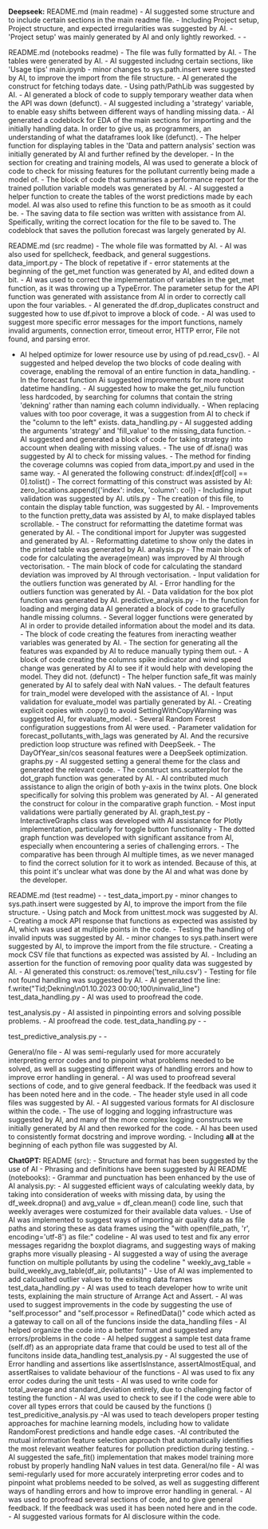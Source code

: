 **Deepseek:** 
README.md (main readme)
    - AI suggested some structure and to include certain sections in the main readme file. 
    - Including Project setup, Project structure, and expected irregularities was suggested by AI.
    - 'Project setup' was mainly generated by AI and only lightly reworked.
    - 
    - 

README.md (notebooks readme)
    - The file was fully formatted by AI.
    - The tables were generated by AI. 
    - AI suggested includng certain sections, like 'Usage tips'
main.ipynb
    - minor changes to sys.path.insert were suggested by AI, to improve the import from the file structure.
    - AI generated the construct for fetching todays date.
    - Using path/PathLib was suggested by AI.
    - AI generated a block of code to supply temporary weather data when the API was down (defunct).
    - AI suggested including a 'strategy' variable, to enable easy shifts between different ways of handling missing data.
    - AI generated a codeblock for EDA of the main sections for importing and the initially handling data. In order to give us, as programmers, an understanding of what the dataframes look like (defunct).
    - The helper function for displaying tables in the 'Data and pattern analysis' section was initially generated by AI and further refined by the developer. 
    - In the section for creating and training models, AI was used to generate a block of code to check for missing features for the pollutant currently being made a model of.
    - The block of code that summarises a performance report for the trained pollution variable models was generated by AI.
    - AI suggested a helper function to create the tables of the worst predictions made by each model. AI was also used to refine this function to be as smooth as it could be.
    - The saving data to file section was written with assistance from AI. Speifically, writing the correct location for the file to be saved to. The codeblock that saves the pollution forecast was largely generated by AI.

README.md (src readme)
    - The whole file was formatted by AI.
    - AI was also used for spellcheck, feedback, and general suggestions. 
data_import.py
    - The block of repetative if - error statements at the beginning of the get_met function was generated by AI, and edited down a bit. 
    - AI was used to correct the implementation of variables in the get_met function, as it was throwing up a TypeError. The parameter setup for the API function was generated with assistance from AI in order to correctly call upon the four variables.
    - AI generated the df.drop_duplicates construct and suggested how to use df.pivot to improve a block of code.
    - AI was used to suggest more specific error messages for the import functions, namely invalid arguments, connection error, timeout error, HTTP error, File not found, and parsing error.
   - AI helped optimize for lower resource use by using of pd.read_csv().
    - AI suggested and helped develop the two blocks of code dealing with coverage, enabling the removal of an entire function in data_handling.
    - In the forecast function Ai suggested improvements for more robust datetime handling.
    - AI suggested how to make the get_nilu function less hardcoded, by searching for columns that contain the string 'dekning' rather than naming each column individually.
    - When replacing values with too poor coverage, it was a suggestion from AI to check if the "column to the left" exists.
data_handling.py
    - AI suggested adding the arguments 'strategy' and 'fill_value' to the missing_data function. 
    - AI suggested and generated a block of code for taking strategy into account when dealing with missing values.
    - The use of df.isna() was suggested by AI to check for missing values.
    - The method for finding the coverage columns was copied from data_import.py and used in the same way.
    - AI generated the following construct: df.index[df[col] == 0].tolist()
    - The correct formatting of this construct was assisted by AI: zero_locations.append({'index': index, 'column': col})
    - Including input validation was suggested by AI.
utils.py
    - The creation of this file, to contain the display table function, was suggested by AI.
    - Improvements to the function pretty_data was assisted by AI, to make displayed tables scrollable.
    - The construct for reformatting the datetime format was generated by AI.
    - The conditional import for Jupyter was suggested and generated by AI.
    - Reformatting datetime to show only the dates in the printed table was generated by AI.
analysis.py
    - The main block of code for calculating the average(mean) was improved by AI through vectorisation.
    - The main block of code for calculating the standard deviation was improved by AI through vectorisation.
    - Input validation for the outliers function was generated by AI.
    - Error handling for the outliers function was generated by AI.
    - Data validation for the box plot function was generated by AI.
predictive_analysis.py
    - In the function for loading and merging data AI generated a block of code to gracefully handle missing columns.
    - Several logger functions were generated by AI in order to provide detailed information about the model and its data.
    - The block of code creating the features from ineracting weather variables was generated by AI.
    - The section for generating all the features was expanded by AI to reduce manually typing them out.
    - A block of code creating the columns spike indicator and wind speed change was generated by AI to see if it would help with developing the model. They did not. (defunct)
    - The helper function safe_fit was mainly generated by AI to safely deal with NaN values. 
    - The default features for train_model were developed with the assistance of AI.
    - Input validation for evaluate_model was partially generated by AI. 
    - Creating explicit copies with .copy() to avoid SettingWithCopyWarning was suggested AI, for evaluate_model.
    - Several Random Forest configuration suggestions from AI were used.
    - Parameter validation for forecast_pollutants_with_lags was generated by AI. And the recursive prediction loop structure was refined with DeepSeek.
    - The DayOfYear_sin/cos seasonal features were a DeepSeek optimization.
graphs.py
    - AI suggested setting a general theme for the class and generated the relevant code.
    - The construct sns.scatterplot for the dot_graph function was generated by AI.
    - AI contributed much assistance to align the origin of both y-axis in the twinx plots. One block specifically for solving this problem was generated by AI.
    - AI generated the construct for colour in the comparative graph function. 
    - Most input validations were partially generated by AI.
graph_test.py
    - InteractiveGraphs class was developed with AI assistance for Plotly implementation, particularly for toggle button functionality
    - The dotted graph function was developed with significant assitance from AI, especially when encountering a series of challenging errors.
    - The comparative has been through AI multiple times, as we never managed to find the correct solution for it to work as intended. Because of this, at this point it's unclear what was done by the AI and what was done by the developer.

README.md (test readme)
    - 
    - 
test_data_import.py
    - minor changes to sys.path.insert were suggested by AI, to improve the import from the file structure.
    - Using patch and Mock from unittest.mock was suggested by AI.
    - Creating a mock API response that functions as expected was assisted by AI, which was used at multiple points in the code.
    - Testing the handling of invalid inputs was suggested by AI.
    - minor changes to sys.path.insert were suggested by AI, to improve the import from the file structure.
    - Creating a mock CSV file that functions as expected was assisted by AI.
    - Including an assertion for the function of removing poor quality data was suggested by AI.
    - AI generated this construct: os.remove('test_nilu.csv')
    - Testing for file not found handling was suggested by AI.
    - AI generated the line: f.write("Tid;Dekning\n01.10.2023 00:00;100\ninvalid_line")
test_data_handling.py
    - AI was used to proofread the code.

test_analysis.py
    - AI assisted in pinpointing errors and solving possible problems.
    - AI proofread the code.
test_data_handling.py
    - 
    -

test_predictive_analysis.py
    - 
    - 
    

General/no file
    - AI was semi-regularly used for more accurately interpreting error codes and to pinpoint what problems needed to be solved, as well as suggesting different ways of handling errors and how to improve error handling in general.
    - AI was used to proofread several sections of code, and to give general feedback. If the feedback was used it has been noted here and in the code. 
    - The header style used in all code files was suggested by AI. 
    - AI suggested various formats for AI disclosure within the code.
    - The use of logging and logging infrastructure was suggested by AI, and many of the more complex logging constructs we initially generated by AI and then reworked for the code.
    - AI has been used to consistently format docstring and improve wording. 
    - Including __all__ at the beginning of each python file was suggested by AI.

**ChatGPT:** 
README (src):
    - Structure and format has been suggested by the use of AI 
    - Phrasing and definitions have been suggested by AI
README (notebooks): 
    - Grammar and punctuation has been enhanced by the use of AI
analysis.py:
    - AI suggested efficient ways of calculating weekly data, by taking into consideration of weeks with missing data, by using the df_week.dropna() and avg_value = df_clean.mean() code line, such that weekly averages were costumized for their available data values. 
    - Use of AI was implemented to suggest ways of importing air quality data as file paths and storing these as data frames using the "with open(file_path, 'r', encoding='utf-8') as file:" codeline
    - AI was used to test and fix any error messages regaridng the boxplot diagrams, and suggesting ways of making graphs more visually pleasing 
    - AI suggested a way of using the average function on multiple pollutants by using the codeline " weekly_avg_table = build_weekly_avg_table(df_air, pollutants)"
    - Use of AI was implemented to add calcualted outlier values to the exisitng data frames
test_data_handling.py
    - AI was used to teach developer how to write unit tests, explaining the main structure of Arrange Act and Assert. 
    - AI was used to suggest improvements in the code by suggesting the use of "self.processor" and "self.processor = RefinedData()" code which acted as a gateway to call on all of the funcions inside the data_handling files
    - AI helped organize the code into a better format and suggested any errors/problems in the code
    - AI helped suggest a sample test data frame (self.df) as an appropriate data frame that could be used to test all of the funcitons inside data_handling
test_analysis.py
    - AI suggested the use of Error handling and assertions like assertIsInstance, assertAlmostEqual, and assertRaises to validate behaviour of the functions
    - AI was used to fix any error codes during the unit tests 
    - AI was used to write code for total_average and standard_deviation entirely, due to challenging factor of testing the function
    - AI was used to check to see if I the code were able to cover all types errors that could be caused by the functions ()
test_predicitive_analysis.py
    -AI was used to teach developers proper testing approaches for machine learning models, including how to validate RandomForest predictions and handle edge cases.
    -AI contributed the mutual information feature selection approach that automatically identifies the most relevant weather features for pollution prediction during testing.
    -AI suggested the safe_fit() implementation that makes model training more robust by properly handling NaN values in test data.
General/no file
    - AI was semi-regularly used for more accurately interpreting error codes and to pinpoint what problems needed to be solved, as well as suggesting different ways of handling errors and how to improve error handling in general.
    - AI was used to proofread several sections of code, and to give general feedback. If the feedback was used it has been noted here and in the code. 
    - AI suggested various formats for AI disclosure within the code.